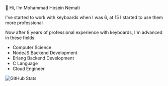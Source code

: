  👋 Hi, I’m Mohammad Hosein Nemati 

I've started to work with keyboards when I was 6, at 15 I started to use them more professional

Now after 8 years of professional experience with keyboards, I'm advanced in these fields:

- Computer Science
- NodeJS Backend Development
- Erlang Backend Development
- C Language
- Cloud Engineer

![GitHub Stats](https://github-readme-stats.vercel.app/api?username=ckoliber&show_icons=true&theme=highcontrast)

